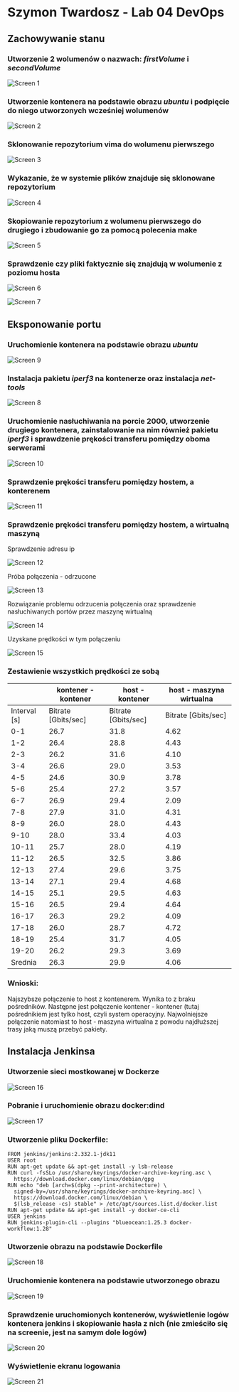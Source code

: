 # Szymon Twardosz - Lab 04 DevOps

## Zachowywanie stanu

### Utworzenie 2 wolumenów o nazwach: *firstVolume* i *secondVolume*

![Screen 1](screenshots/1.png)

### Utworzenie kontenera na podstawie obrazu *ubuntu* i podpięcie do niego utworzonych wcześniej wolumenów

![Screen 2](screenshots/2.png)

### Sklonowanie repozytorium vima do wolumenu pierwszego

![Screen 3](screenshots/3.png)

### Wykazanie, że w systemie plików znajduje się sklonowane repozytorium

![Screen 4](screenshots/4.png)

### Skopiowanie repozytorium z wolumenu pierwszego do drugiego i zbudowanie go za pomocą polecenia **make**

![Screen 5](screenshots/5.png)

### Sprawdzenie czy pliki faktycznie się znajdują w wolumenie z poziomu hosta

![Screen 6](screenshots/6.png)

![Screen 7](screenshots/7.png)

## Eksponowanie portu

### Uruchomienie kontenera na podstawie obrazu *ubuntu*

![Screen 9](screenshots/9.png)

### Instalacja pakietu *iperf3* na kontenerze oraz instalacja *net-tools*

![Screen 8](screenshots/8.png)

### Uruchomienie nasłuchiwania na porcie **2000**, utworzenie drugiego kontenera, zainstalowanie na nim również pakietu *iperf3* i sprawdzenie prękości transferu pomiędzy oboma serwerami

![Screen 10](screenshots/10.png)

### Sprawdzenie prękości transferu pomiędzy hostem, a konterenem

![Screen 11](screenshots/11.png)

### Sprawdzenie prękości transferu pomiędzy hostem, a wirtualną maszyną

Sprawdzenie adresu ip

![Screen 12](screenshots/12.png)

Próba połączenia - odrzucone

![Screen 13](screenshots/13.png)

Rozwiązanie problemu odrzucenia połączenia oraz sprawdzenie nasłuchiwanych portów przez maszynę wirtualną

![Screen 14](screenshots/14.png)

Uzyskane prędkości w tym połączeniu

![Screen 15](screenshots/15.png)

### Zestawienie wszystkich prędkości ze sobą

|              | kontener - kontener | host - kontener     | host - maszyna wirtualna |
|--------------|---------------------|---------------------|--------------------------|
| Interval [s] | Bitrate [Gbits/sec] | Bitrate [Gbits/sec] | Bitrate [Gbits/sec]      |
| 0-1          | 26.7                | 31.8                | 4.62                     |
| 1-2          | 26.4                | 28.8                | 4.43                     |
| 2-3          | 26.2                | 31.6                | 4.10                     |
| 3-4          | 26.6                | 29.0                | 3.53                     |
| 4-5          | 24.6                | 30.9                | 3.78                     |
| 5-6          | 25.4                | 27.2                | 3.57                     |
| 6-7          | 26.9                | 29.4                | 2.09                     |
| 7-8          | 27.9                | 31.0                | 4.31                     |
| 8-9          | 26.0                | 28.0                | 4.43                     |
| 9-10         | 28.0                | 33.4                | 4.03                     |
| 10-11        | 25.7                | 28.0                | 4.19                     |
| 11-12        | 26.5                | 32.5                | 3.86                     |
| 12-13        | 27.4                | 29.6                | 3.75                     |
| 13-14        | 27.1                | 29.4                | 4.68                     |
| 14-15        | 25.1                | 29.5                | 4.63                     |
| 15-16        | 26.5                | 29.4                | 4.64                     |
| 16-17        | 26.3                | 29.2                | 4.09                     |
| 17-18        | 26.0                | 28.7                | 4.72                     |
| 18-19        | 25.4                | 31.7                | 4.05                     |
| 19-20        | 26.2                | 29.3                | 3.69                     |
| Srednia      | 26.3                | 29.9                | 4.06                     |

### Wnioski:

Najszybsze połączenie to host z kontenerem. Wynika to z braku pośredników. Następne jest połączenie kontener - kontener (tutaj pośrednikiem jest tylko host, czyli system operacyjny. Najwolniejsze połączenie natomiast to host - maszyna wirtualna z powodu najdłuższej trasy jaką muszą przebyć pakiety.

## Instalacja Jenkinsa

### Utworzenie sieci mostkowanej w Dockerze

![Screen 16](screenshots/16.png)

### Pobranie i uruchomienie obrazu docker:dind

![Screen 17](screenshots/17.png)

### Utworzenie pliku Dockerfile:

```
FROM jenkins/jenkins:2.332.1-jdk11
USER root
RUN apt-get update && apt-get install -y lsb-release
RUN curl -fsSLo /usr/share/keyrings/docker-archive-keyring.asc \
  https://download.docker.com/linux/debian/gpg
RUN echo "deb [arch=$(dpkg --print-architecture) \
  signed-by=/usr/share/keyrings/docker-archive-keyring.asc] \
  https://download.docker.com/linux/debian \
  $(lsb_release -cs) stable" > /etc/apt/sources.list.d/docker.list
RUN apt-get update && apt-get install -y docker-ce-cli
USER jenkins
RUN jenkins-plugin-cli --plugins "blueocean:1.25.3 docker-workflow:1.28"
```

### Utworzenie obrazu na podstawie Dockerfile

![Screen 18](screenshots/18.png)

### Uruchomienie kontenera na podstawie utworzonego obrazu

![Screen 19](screenshots/19.png)

### Sprawdzenie uruchomionych kontenerów, wyświetlenie logów kontenera jenkins i skopiowanie hasła z nich (nie zmieściło się na screenie, jest na samym dole logów)

![Screen 20](screenshots/20.png)

### Wyświetlenie ekranu logowania

![Screen 21](screenshots/21.png)
